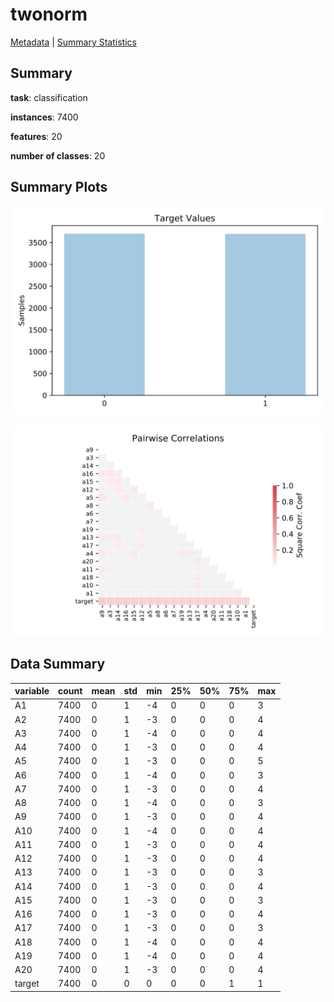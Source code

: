 # twonorm

[Metadata](metadata.yaml) | [Summary Statistics](summary_stats.csv)

## Summary

**task**: classification

**instances**: 7400

**features**: 20

**number of classes**: 20

## Summary Plots

![Labels](label.svg)

![Corr](corr.svg)

## Data Summary

|	variable	|	count	|	mean	|	std	|	min	|	25%	|	50%	|	75%	|	max|
| --- | --- | --- | --- | --- | --- | --- | --- | --- |
|	A1	|	7400	|	0	|	1	|	-4	|	0	|	0	|	0	|	3
|	A2	|	7400	|	0	|	1	|	-3	|	0	|	0	|	0	|	4
|	A3	|	7400	|	0	|	1	|	-4	|	0	|	0	|	0	|	4
|	A4	|	7400	|	0	|	1	|	-3	|	0	|	0	|	0	|	4
|	A5	|	7400	|	0	|	1	|	-3	|	0	|	0	|	0	|	5
|	A6	|	7400	|	0	|	1	|	-4	|	0	|	0	|	0	|	3
|	A7	|	7400	|	0	|	1	|	-3	|	0	|	0	|	0	|	4
|	A8	|	7400	|	0	|	1	|	-4	|	0	|	0	|	0	|	3
|	A9	|	7400	|	0	|	1	|	-3	|	0	|	0	|	0	|	4
|	A10	|	7400	|	0	|	1	|	-4	|	0	|	0	|	0	|	4
|	A11	|	7400	|	0	|	1	|	-3	|	0	|	0	|	0	|	4
|	A12	|	7400	|	0	|	1	|	-3	|	0	|	0	|	0	|	4
|	A13	|	7400	|	0	|	1	|	-3	|	0	|	0	|	0	|	3
|	A14	|	7400	|	0	|	1	|	-3	|	0	|	0	|	0	|	4
|	A15	|	7400	|	0	|	1	|	-3	|	0	|	0	|	0	|	3
|	A16	|	7400	|	0	|	1	|	-3	|	0	|	0	|	0	|	4
|	A17	|	7400	|	0	|	1	|	-3	|	0	|	0	|	0	|	3
|	A18	|	7400	|	0	|	1	|	-4	|	0	|	0	|	0	|	4
|	A19	|	7400	|	0	|	1	|	-4	|	0	|	0	|	0	|	4
|	A20	|	7400	|	0	|	1	|	-3	|	0	|	0	|	0	|	4
|	target	|	7400	|	0	|	0	|	0	|	0	|	0	|	1	|	1
